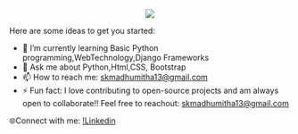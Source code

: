 <div align="center"> <img src="https://raw.githubusercontent.com/leviarista/github-profile-header-generator/main/social/repo-header-image.png"></div>


Here are some ideas to get you started:

- 🌱 I’m currently learning Basic Python programming,WebTechnology,Django Frameworks
- 💬 Ask me about Python,Html,CSS, Bootstrap
- 📫 How to reach me: skmadhumitha13@gmail.com
- ⚡ Fun fact: I love contributing to open-source projects and am always open to collaborate!! Feel free to reachout: skmadhumitha13@gmail.com

🌐Connect with me:
[!Linkedin](https://www.linkedin.com/in/madhu-mitha-4958a1311/)




